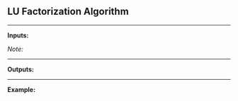 LU Factorization Algorithm
------

___________

**Inputs:**

*Note:*
___________

**Outputs:**
___________

**Example:** 
